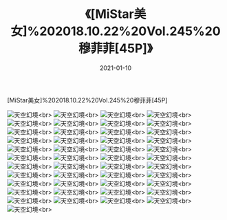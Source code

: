 ﻿---
layout: post
title: 《[MiStar美女]%202018.10.22%20Vol.245%20穆菲菲[45P]》
date: 2021-01-10
img: http://photo.orgx.cf/性感/2021/[MiStar美女]%202018.10.22%20Vol.245%20穆菲菲[45P]/000.jpg
tags: [美女,性感,泳衣]
---

[MiStar美女]%202018.10.22%20Vol.245%20穆菲菲[45P]



![天空幻境](http://photo.orgx.cf/性感/2021/[MiStar美女]%202018.10.22%20Vol.245%20穆菲菲[45P]/001.jpg''天空幻境'')<br>
![天空幻境](http://photo.orgx.cf/性感/2021/[MiStar美女]%202018.10.22%20Vol.245%20穆菲菲[45P]/002.jpg''天空幻境'')<br>
![天空幻境](http://photo.orgx.cf/性感/2021/[MiStar美女]%202018.10.22%20Vol.245%20穆菲菲[45P]/003.jpg''天空幻境'')<br>
![天空幻境](http://photo.orgx.cf/性感/2021/[MiStar美女]%202018.10.22%20Vol.245%20穆菲菲[45P]/004.jpg''天空幻境'')<br>
![天空幻境](http://photo.orgx.cf/性感/2021/[MiStar美女]%202018.10.22%20Vol.245%20穆菲菲[45P]/005.jpg''天空幻境'')<br>
![天空幻境](http://photo.orgx.cf/性感/2021/[MiStar美女]%202018.10.22%20Vol.245%20穆菲菲[45P]/006.jpg''天空幻境'')<br>
![天空幻境](http://photo.orgx.cf/性感/2021/[MiStar美女]%202018.10.22%20Vol.245%20穆菲菲[45P]/007.jpg''天空幻境'')<br>
![天空幻境](http://photo.orgx.cf/性感/2021/[MiStar美女]%202018.10.22%20Vol.245%20穆菲菲[45P]/008.jpg''天空幻境'')<br>
![天空幻境](http://photo.orgx.cf/性感/2021/[MiStar美女]%202018.10.22%20Vol.245%20穆菲菲[45P]/009.jpg''天空幻境'')<br>
![天空幻境](http://photo.orgx.cf/性感/2021/[MiStar美女]%202018.10.22%20Vol.245%20穆菲菲[45P]/010.jpg''天空幻境'')<br>
![天空幻境](http://photo.orgx.cf/性感/2021/[MiStar美女]%202018.10.22%20Vol.245%20穆菲菲[45P]/011.jpg''天空幻境'')<br>
![天空幻境](http://photo.orgx.cf/性感/2021/[MiStar美女]%202018.10.22%20Vol.245%20穆菲菲[45P]/012.jpg''天空幻境'')<br>
![天空幻境](http://photo.orgx.cf/性感/2021/[MiStar美女]%202018.10.22%20Vol.245%20穆菲菲[45P]/013.jpg''天空幻境'')<br>
![天空幻境](http://photo.orgx.cf/性感/2021/[MiStar美女]%202018.10.22%20Vol.245%20穆菲菲[45P]/014.jpg''天空幻境'')<br>
![天空幻境](http://photo.orgx.cf/性感/2021/[MiStar美女]%202018.10.22%20Vol.245%20穆菲菲[45P]/015.jpg''天空幻境'')<br>
![天空幻境](http://photo.orgx.cf/性感/2021/[MiStar美女]%202018.10.22%20Vol.245%20穆菲菲[45P]/016.jpg''天空幻境'')<br>
![天空幻境](http://photo.orgx.cf/性感/2021/[MiStar美女]%202018.10.22%20Vol.245%20穆菲菲[45P]/017.jpg''天空幻境'')<br>
![天空幻境](http://photo.orgx.cf/性感/2021/[MiStar美女]%202018.10.22%20Vol.245%20穆菲菲[45P]/018.jpg''天空幻境'')<br>
![天空幻境](http://photo.orgx.cf/性感/2021/[MiStar美女]%202018.10.22%20Vol.245%20穆菲菲[45P]/019.jpg''天空幻境'')<br>
![天空幻境](http://photo.orgx.cf/性感/2021/[MiStar美女]%202018.10.22%20Vol.245%20穆菲菲[45P]/020.jpg''天空幻境'')<br>
![天空幻境](http://photo.orgx.cf/性感/2021/[MiStar美女]%202018.10.22%20Vol.245%20穆菲菲[45P]/021.jpg''天空幻境'')<br>
![天空幻境](http://photo.orgx.cf/性感/2021/[MiStar美女]%202018.10.22%20Vol.245%20穆菲菲[45P]/022.jpg''天空幻境'')<br>
![天空幻境](http://photo.orgx.cf/性感/2021/[MiStar美女]%202018.10.22%20Vol.245%20穆菲菲[45P]/023.jpg''天空幻境'')<br>
![天空幻境](http://photo.orgx.cf/性感/2021/[MiStar美女]%202018.10.22%20Vol.245%20穆菲菲[45P]/024.jpg''天空幻境'')<br>
![天空幻境](http://photo.orgx.cf/性感/2021/[MiStar美女]%202018.10.22%20Vol.245%20穆菲菲[45P]/025.jpg''天空幻境'')<br>
![天空幻境](http://photo.orgx.cf/性感/2021/[MiStar美女]%202018.10.22%20Vol.245%20穆菲菲[45P]/026.jpg''天空幻境'')<br>
![天空幻境](http://photo.orgx.cf/性感/2021/[MiStar美女]%202018.10.22%20Vol.245%20穆菲菲[45P]/027.jpg''天空幻境'')<br>
![天空幻境](http://photo.orgx.cf/性感/2021/[MiStar美女]%202018.10.22%20Vol.245%20穆菲菲[45P]/028.jpg''天空幻境'')<br>
![天空幻境](http://photo.orgx.cf/性感/2021/[MiStar美女]%202018.10.22%20Vol.245%20穆菲菲[45P]/029.jpg''天空幻境'')<br>
![天空幻境](http://photo.orgx.cf/性感/2021/[MiStar美女]%202018.10.22%20Vol.245%20穆菲菲[45P]/030.jpg''天空幻境'')<br>
![天空幻境](http://photo.orgx.cf/性感/2021/[MiStar美女]%202018.10.22%20Vol.245%20穆菲菲[45P]/031.jpg''天空幻境'')<br>
![天空幻境](http://photo.orgx.cf/性感/2021/[MiStar美女]%202018.10.22%20Vol.245%20穆菲菲[45P]/032.jpg''天空幻境'')<br>
![天空幻境](http://photo.orgx.cf/性感/2021/[MiStar美女]%202018.10.22%20Vol.245%20穆菲菲[45P]/033.jpg''天空幻境'')<br>
![天空幻境](http://photo.orgx.cf/性感/2021/[MiStar美女]%202018.10.22%20Vol.245%20穆菲菲[45P]/034.jpg''天空幻境'')<br>
![天空幻境](http://photo.orgx.cf/性感/2021/[MiStar美女]%202018.10.22%20Vol.245%20穆菲菲[45P]/035.jpg''天空幻境'')<br>
![天空幻境](http://photo.orgx.cf/性感/2021/[MiStar美女]%202018.10.22%20Vol.245%20穆菲菲[45P]/036.jpg''天空幻境'')<br>
![天空幻境](http://photo.orgx.cf/性感/2021/[MiStar美女]%202018.10.22%20Vol.245%20穆菲菲[45P]/037.jpg''天空幻境'')<br>
![天空幻境](http://photo.orgx.cf/性感/2021/[MiStar美女]%202018.10.22%20Vol.245%20穆菲菲[45P]/038.jpg''天空幻境'')<br>
![天空幻境](http://photo.orgx.cf/性感/2021/[MiStar美女]%202018.10.22%20Vol.245%20穆菲菲[45P]/039.jpg''天空幻境'')<br>
![天空幻境](http://photo.orgx.cf/性感/2021/[MiStar美女]%202018.10.22%20Vol.245%20穆菲菲[45P]/040.jpg''天空幻境'')<br>
![天空幻境](http://photo.orgx.cf/性感/2021/[MiStar美女]%202018.10.22%20Vol.245%20穆菲菲[45P]/041.jpg''天空幻境'')<br>
![天空幻境](http://photo.orgx.cf/性感/2021/[MiStar美女]%202018.10.22%20Vol.245%20穆菲菲[45P]/042.jpg''天空幻境'')<br>
![天空幻境](http://photo.orgx.cf/性感/2021/[MiStar美女]%202018.10.22%20Vol.245%20穆菲菲[45P]/043.jpg''天空幻境'')<br>
![天空幻境](http://photo.orgx.cf/性感/2021/[MiStar美女]%202018.10.22%20Vol.245%20穆菲菲[45P]/044.jpg''天空幻境'')<br>
![天空幻境](http://photo.orgx.cf/性感/2021/[MiStar美女]%202018.10.22%20Vol.245%20穆菲菲[45P]/045.jpg''天空幻境'')<br>